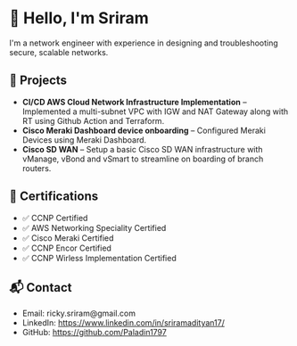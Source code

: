 
<body>
  <h1>👋 Hello, I'm Sriram</h1>
  <p>I'm a network engineer with experience in designing and troubleshooting secure, scalable networks.</p>

  <h2>💼 Projects</h2>
  <ul>
    <li><strong>CI/CD AWS Cloud Network Infrastructure Implementation</strong> – Implemented a multi-subnet VPC with IGW and NAT Gateway along with RT using Github Action and Terraform. 
    <li><strong>Cisco Meraki Dashboard device onboarding</strong> – Configured Meraki Devices using Meraki Dashboard.</li>
    <li><strong>Cisco SD WAN</strong> – Setup a basic Cisco SD WAN infrastructure with vManage, vBond and vSmart to streamline on boarding of branch routers.</li>
  </ul>

  <h2>📜 Certifications</h2>
  <ul>
    <li>✅ CCNP Certified</li>
    <li>✅ AWS Networking Speciality Certified</li>
    <li>✅ Cisco Meraki Certified</li>
    <li>✅ CCNP Encor Certified</li>
    <li>✅ CCNP Wirless Implementation Certified</li>
  </ul>

  <h2>📬 Contact</h2>
  <ul>
    <li>Email: ricky.sriram@gmail.com</li>
    <li>LinkedIn: <a href="https://linkedin.com/in/yourname">https://www.linkedin.com/in/sriramadityan17/</a></li>
    <li>GitHub: <a href="https://github.com/yourusername">https://github.com/Paladin1797</a></li>
  </ul>
</body>
</html>
